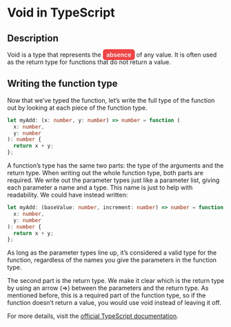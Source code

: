 # Void in TypeScript

## Description

Void is a type that represents the <span style="background-color:#ef4444; color:#f3f4f6; padding:4px 8px; border-radius:6px; font-weight:600;"> absence</span> of any value. It is often used as the return type for functions that do not return a value.

## Writing the function type

Now that we’ve typed the function, let’s write the full type of the function out by looking at each piece of the function type.

```ts
let myAdd: (x: number, y: number) => number = function (
  x: number,
  y: number
): number {
  return x + y;
};
```

A function’s type has the same two parts: the type of the arguments and the return type. When writing out the whole function type, both parts are required. We write out the parameter types just like a parameter list, giving each parameter a name and a type. This name is just to help with readability. We could have instead written:

```ts
let myAdd: (baseValue: number, increment: number) => number = function (
  x: number,
  y: number
): number {
  return x + y;
};
```

As long as the parameter types line up, it’s considered a valid type for the function, regardless of the names you give the parameters in the function type.

The second part is the return type. We make it clear which is the return type by using an arrow (=>) between the parameters and the return type. As mentioned before, this is a required part of the function type, so if the function doesn’t return a value, you would use void instead of leaving it off.

For more details, visit the [official TypeScript documentation](https://www.typescriptlang.org/docs/handbook/functions.html#rest-parameters).

